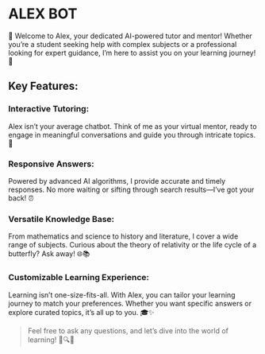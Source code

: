 # ALEX BOT
🌟 Welcome to Alex, your dedicated AI-powered tutor and mentor! Whether you’re a student seeking help with complex subjects or a professional looking for expert guidance, I’m here to assist you on your learning journey! 🚀

## Key Features:

### Interactive Tutoring: 
Alex isn’t your average chatbot. Think of me as your virtual mentor, ready to engage in meaningful conversations and guide you through intricate topics. 🤝
### Responsive Answers: 
Powered by advanced AI algorithms, I provide accurate and timely responses. No more waiting or sifting through search results—I’ve got your back! ⏰
### Versatile Knowledge Base: 
From mathematics and science to history and literature, I cover a wide range of subjects. Curious about the theory of relativity or the life cycle of a butterfly? Ask away! 🌐📚
### Customizable Learning Experience: 
Learning isn’t one-size-fits-all. With Alex, you can tailor your learning journey to match your preferences. Whether you want specific answers or explore curated topics, it’s all up to you. 🎓✨

> Feel free to ask any questions, and let’s dive into the world of learning! 🌟🔍🧠
